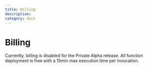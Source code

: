 ```yaml
---
title: Billing
description:
category: docs
---
```


# Billing

Currently, billing is disabled for the Private Alpha release. All function deployment is free with a 15min max execution time per invocation.
